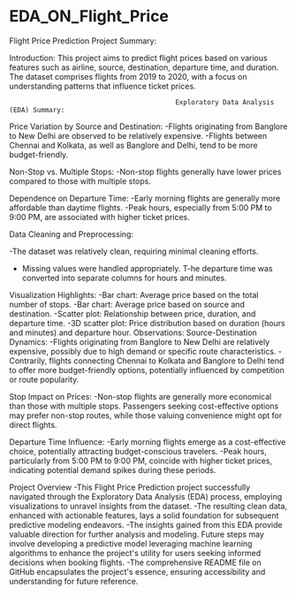 # EDA_ON_Flight_Price
Flight Price Prediction Project Summary:

Introduction:
This project aims to predict flight prices based on various features such as airline, source, destination,
departure time, and duration. The dataset comprises flights from 2019 to 2020, with a focus on understanding patterns that influence ticket prices.

                                              Exploratory Data Analysis (EDA) Summary:
Price Variation by Source and Destination:
  -Flights originating from Banglore to New Delhi are observed to be relatively expensive.
  -Flights between Chennai and Kolkata, as well as Banglore and Delhi, tend to be more budget-friendly.

Non-Stop vs. Multiple Stops:
  -Non-stop flights generally have lower prices compared to those with multiple stops.
  
Dependence on Departure Time:
  -Early morning flights are generally more affordable than daytime flights.
  -Peak hours, especially from 5:00 PM to 9:00 PM, are associated with higher ticket prices.

Data Cleaning and Preprocessing:

  -The dataset was relatively clean, requiring minimal cleaning efforts.
 - Missing values were handled appropriately.
  T-he departure time was converted into separate columns for hours and minutes.

Visualization Highlights:
  -Bar chart: Average price based on the total number of stops.
  -Bar chart: Average price based on source and destination.
  -Scatter plot: Relationship between price, duration, and departure time.
  -3D scatter plot: Price distribution based on duration (hours and minutes) and departure hour.
                                          Observations:
Source-Destination Dynamics:
  -Flights originating from Banglore to New Delhi are relatively expensive, possibly due to high demand or specific route characteristics. 
  -Contrarily, flights connecting Chennai to Kolkata and Banglore to Delhi tend to offer more budget-friendly options, potentially influenced by 
  competition or route popularity.

Stop Impact on Prices:
  -Non-stop flights are generally more economical than those with multiple stops. Passengers seeking cost-effective options may prefer 
  non-stop routes, while those valuing convenience might opt for direct flights.

Departure Time Influence:
  -Early morning flights emerge as a cost-effective choice, potentially attracting budget-conscious travelers. 
  -Peak hours, particularly from 5:00 PM to 9:00 PM, coincide with higher ticket prices, indicating potential demand spikes during these periods.

Project Overview
  -This Flight Price Prediction project successfully navigated through the Exploratory Data Analysis (EDA) process, employing visualizations to unravel insights 
    from the dataset. 
  -The resulting clean data, enhanced with actionable features, lays a solid foundation for subsequent predictive modeling endeavors.
  -The insights gained from this EDA provide valuable direction for further analysis and modeling. Future steps may involve developing a predictive model leveraging 
  machine learning algorithms to enhance the project's utility for users seeking informed decisions when booking flights. 
  -The comprehensive README file on GitHub encapsulates the project's essence, ensuring accessibility and understanding for future reference.
